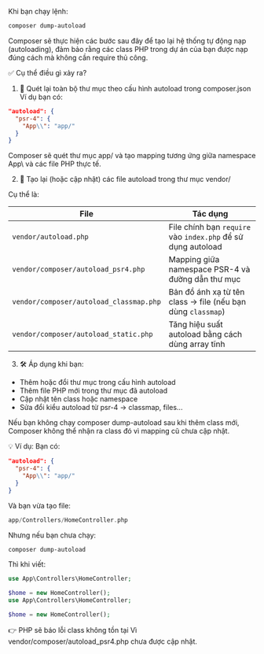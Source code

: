 Khi bạn chạy lệnh:

```bash
composer dump-autoload
```
Composer sẽ thực hiện các bước sau đây để tạo lại hệ thống tự động nạp (autoloading), đảm bảo rằng các class PHP trong dự án của bạn được nạp đúng cách mà không cần require thủ công.

✅ Cụ thể điều gì xảy ra?
1. 🔄 Quét lại toàn bộ thư mục theo cấu hình autoload trong composer.json
Ví dụ bạn có:

```json
"autoload": {
  "psr-4": {
    "App\\": "app/"
  }
}
```
Composer sẽ quét thư mục app/ và tạo mapping tương ứng giữa namespace App\ và các file PHP thực tế.

2. 🧾 Tạo lại (hoặc cập nhật) các file autoload trong thư mục vendor/

Cụ thể là:

| File                                    | Tác dụng                                                     |
| --------------------------------------- | ------------------------------------------------------------ |
| `vendor/autoload.php`                   | File chính bạn `require` vào `index.php` để sử dụng autoload |
| `vendor/composer/autoload_psr4.php`     | Mapping giữa namespace PSR-4 và đường dẫn thư mục            |
| `vendor/composer/autoload_classmap.php` | Bản đồ ánh xạ từ tên class → file (nếu bạn dùng `classmap`)  |
| `vendor/composer/autoload_static.php`   | Tăng hiệu suất autoload bằng cách dùng array tĩnh            |


3. 🛠️ Áp dụng khi bạn:
- Thêm hoặc đổi thư mục trong cấu hình autoload
- Thêm file PHP mới trong thư mục đã autoload
- Cập nhật tên class hoặc namespace
- Sửa đổi kiểu autoload từ psr-4 → classmap, files...

Nếu bạn không chạy composer dump-autoload sau khi thêm class mới, Composer không thể nhận ra class đó vì mapping cũ chưa cập nhật.

💡 Ví dụ:
Bạn có:

```json
"autoload": {
  "psr-4": {
    "App\\": "app/"
  }
}
```
Và bạn vừa tạo file:

```php
app/Controllers/HomeController.php
```
Nhưng nếu bạn chưa chạy:

```bash
composer dump-autoload
```
Thì khi viết:

```php
use App\Controllers\HomeController;

$home = new HomeController();
use App\Controllers\HomeController;

$home = new HomeController();
```
👉 PHP sẽ báo lỗi class không tồn tại
Vì vendor/composer/autoload_psr4.php chưa được cập nhật.
